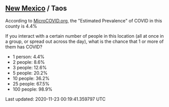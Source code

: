 
## [New Mexico](/united-states/new-mexico) / Taos

According to [MicroCOVID.org](http://microcovid.org),
the "Estimated Prevalence" of COVID in this county is 4.4%

If you interact with a certain number of people in this location
(all at once in a group, or spread out across the day), what is the chance that
1 or more of them has COVID?

- 1 person: 4.4%
- 2 people: 8.6%
- 3 people: 12.6%
- 5 people: 20.2%
- 10 people: 36.2%
- 25 people: 67.5%
- 100 people: 98.9%

Last updated: 2020-11-23 00:19:41.359797 UTC
